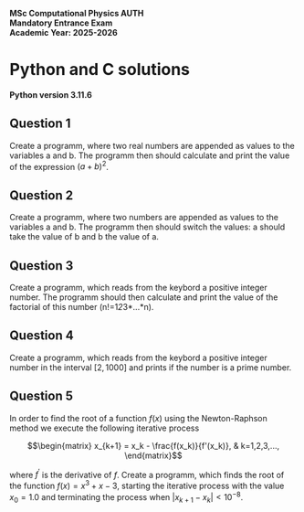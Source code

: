 **MSc Computational Physics AUTH**<br>
**Mandatory Entrance Exam**<br>
**Academic Year: 2025-2026**<br>

# Python and C solutions
**Python version 3.11.6**<br>

## Question 1
Create a programm, where two real numbers are appended as values to the variables a and b. The programm then should calculate and print the value of the expression $(a+b)^2$.

## Question 2
Create a programm, where two numbers are appended as values to the variables a and b. The programm then should switch the values: a should take the value of b and b the value of a.

## Question 3
Create a programm, which reads from the keybord a positive integer number. The programm should then calculate and print the value of the factorial of this number (n!=1*2*3*...*n).

## Question 4
Create a programm, which reads from the keybord a positive integer number in the interval $[2,1000]$ and prints if the number is a prime number.

## Question 5
In order to find the root of a function $f(x)$ using the Newton-Raphson method we execute the following iterative process

$$\begin{matrix} x_{k+1} = x_k - \frac{f(x_k)}{f'(x_k)}, & k=1,2,3,..., \end{matrix}$$

where $f^{'}$ is the derivative of $f$. Create a programm, which finds the root of the function $f(x) = x^3 + x - 3$, starting the iterative process with the value $x_0=1.0$ and terminating the process when $|x_{k+1} - x_k| < 10^{-8}$. 
